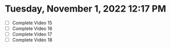# Tuesday, November  1, 2022 12:17 PM
- [ ] Complete Video 15
- [ ] Complete Video 16
- [ ] Complete Video 17
- [ ] Complete Video 18
